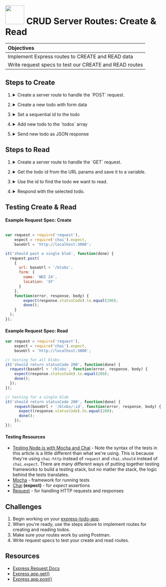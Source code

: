 # <img src="https://cloud.githubusercontent.com/assets/7833470/10899314/63829980-8188-11e5-8cdd-4ded5bcb6e36.png" height="60"> CRUD Server Routes: Create & Read

| Objectives |
| :--- |
| Implement Express routes to CREATE and READ data |
| Write request specs to test our CREATE and READ routes |

## Steps to Create

1. <details>
    <summary>Create a server route to handle the `POST` request.</summary>
    ```js
    app.post('/api/todos', function (req, res) {

    });
    ```
</details>

2. <details>
    <summary>Create a new todo with form data</summary>
    ```js
    app.post('/api/todos', function (req, res) {
      var newTodo = req.body;
    });
    ```
</details>

3. <details>
    <summary>Set a sequential id to the todo</summary>
    ```js
    app.post('/api/todos', function (req, res) {
      var newTodo = req.body;

      if (todos.length > 0) {
        newTodo._id = todos[todos.length - 1]._id + 1;
      } else {
        newTodo._id = 1;
      }
    });
    ```
</details>

4. <details>
    <summary>Add new todo to the `todos` array</summary>
    ```js
    app.post('/api/todos', function (req, res) {
      var newTodo = req.body;

      if (todos.length > 0) {
        newTodo._id = todos[todos.length - 1]._id + 1;
      } else {
        newTodo._id = 1;
      }

      todos.push(newTodo);
    });
    ```
</details>

5. <details>
    <summary>Send new todo as JSON response</summary>
    ```js

    app.post('/api/todos', function (req, res) {
    // create new todo with form data (`req.body`)
      var newTodo = req.body;

    // set sequential id (last id in `todos` array + 1)
      if (todos.length > 0) {
        newTodo._id = todos[todos.length - 1]._id + 1;
      } else {
        newTodo._id = 1;
      }

    // add newTodo to `todos` array
      todos.push(newTodo);

    // send newTodo as JSON response
      res.json(newTodo);
    });
    ```
</details>

## Steps to Read

1. <details>
    <summary>Create a server route to handle the `GET` request.</summary>
    ```js
    app.get('/api/todos/:id', function (req, res) {

    });
    ```
</details>

2. <details>
    <summary>Get the todo id from the URL params and save it to a variable.</summary>
    ```js
    app.get('/api/todos/:id', function (req, res) {
      var todoId = parseInt(req.params.id);
    });
    ```
</details>

3. <details>
    <summary>Use the id to find the todo we want to read.</summary>
    ```js
    app.get('/api/todos/:id', function (req, res) {
      var todoId = parseInt(req.params.id);

      var foundTodo = todos.filter(function (todo) {
        return todo._id == todoId;
      })[0];
    });
    ```
</details>

4. <details>
    <summary>Respond with the selected todo.</summary>
    ```js
    // get one todo
    app.get('/api/todos/:id', function (req, res) {

       // get todo id from url params (`req.params`)
       var todoId = parseInt(req.params.id);

       // find todo to by its id
       var foundTodo = todos.filter(function (todo) {
       return todo._id == todoId;
       })[0];

     // send foundTodo as JSON response
     res.json(foundTodo);
    });
    ```
</details>

## Testing Create & Read

#### Example Request Spec: Create

```js

var request = require('request'),
    expect = require('chai').expect,
    baseUrl = 'http://localhost:3000';

it('should post a single blob', function(done) {
  request.post(
    {
      url: baseUrl + '/blobs',
      form: {
        name: 'WDI 24',
        location: 'SF'
      }
    },
    function(error, response, body) {
        expect(response.statusCode).to.equal(200);
        done();
    }
  );
});
```

#### Example Request Spec: Read

```js
var request = require('request'),
    expect = require('chai').expect,
    baseUrl = 'http://localhost:3000';

// testing for all blobs
it('should return statusCode 200', function(done) {
  request(baseUrl + '/blobs', function(error, response, body) {
    expect(response.statusCode).to.equal(200);
    done();
  });
});

// testing for a single blob
it('should return statusCode 200', function(done) {
    request(baseUrl + '/blobs/:id', function(error, response, body) {
      expect(response.statusCode).to.equal(200);
      done();
    });
});
```

#### Testing Resources

* <a href="http://mherman.org/blog/2015/09/10/testing-node-js-with-mocha-and-chai/#.Vjyor66rSRs" target="_blank">Testing Node.js with Mocha and Chai</a> - Note the syntax of the tests in this article is a little different than what we're using. This is because they're using `chai-http` instead of `request` and `chai.should` instead of `chai.expect`. There are many different ways of putting together testing frameworks to build a testing stack, but no matter the stack, the logic behind the tests translates.
* <a href="http://mochajs.org" target="_blank">Mocha</a> - framework for running tests
* <a href="http://chaijs.com/api" target="_blank">Chai</a> **(expect)** - for *expect* assertions
* <a href="https://github.com/request/request" target="_blank">Request</a> - for handling HTTP requests and responses

## Challenges

1. Begin working on your <a href="https://github.com/sf-wdi-24/express-todo-app" target="_blank">express-todo-app</a>.
2. When you're ready, use the steps above to implement routes for creating and reading todos.
3. Make sure your routes work by using Postman.
4. Write request specs to test your create and read routes.

## Resources

* <a href="http://expressjs.com/api.html#req" target="_blank">Express Request Docs</a>
* <a href="http://expressjs.com/api.html#app.get" target="_blank">Express app.get()</a>
* <a href="http://expressjs.com/api.html#app.post.method" target="_blank">Express app.post()</a>
